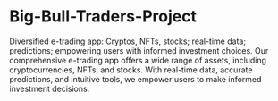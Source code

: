# Big-Bull-Traders-Project
Diversified e-trading app: Cryptos, NFTs, stocks; real-time data; predictions; empowering users with informed investment choices. 
Our comprehensive e-trading app offers a wide range of assets, including cryptocurrencies, NFTs, and stocks. With real-time data, accurate predictions, and intuitive tools, we empower users to make informed investment decisions.
